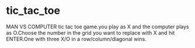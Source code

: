 # tic_tac_toe

MAN VS COMPUTER tic tac toe game.you play as X and the computer plays as O.Choose the number in the grid you want to replace with X and hit ENTER.One with three X/O in a row/column/diagonal wins.

